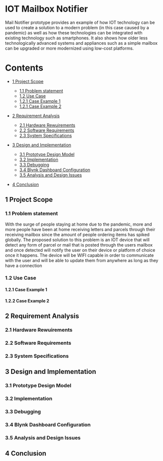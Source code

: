 # IOT Mailbox Notifier
Mail Notifier prototype provides an example of how IOT technology can be used to create a
solution to a modern problem (in this case caused by a pandemic) as well as how these
technologies can be integrated with existing technology such as smartphones. It also shows how
older less technologically advanced systems and appliances such as a simple mailbox can be
upgraded or more modernized using low-cost platforms.

# Contents
- [1 Project Scope](#1-project-scope)
	* [1.1 Problem statement](##1.1-problem-statement)
	* [1.2 Use Case](#1.2-use-case)
	- [1.2.1 Case Example 1](#1.2.1-case-example-1)
	- [1.2.1 Case Example 2](#1.2.2-use-case)
		 

- [2 Requirement Analysis](#2-requirement-analysis)
	* [2.1 Hardware Rewuirements](#2.1-hardware-rewuirements)
	* [2.2 Software Requirements](#2.2-software-requirements)
	* [2.3 System Specifications](#2.3-system-specifications)

- [3 Design and Implementation](#3-design-and-implementation)
	* [3.1 Prototype Design Model](#3.1-prototype-design-model)
	* [3.2 Implementation](#3.2-implementation)
	* [3.3 Debugging](#3.3-debugging)
	* [3.4 Blynk Dashboard Configuration](#3.4-blynk-dashboard-configuration)
	* [3.5 Analysis and Design Issues](#3.5-analysis-and-design-issues)	

- [4 Conclusion](#4-conclusion)

## 1 Project Scope
### 1.1 Problem statement
With the surge of people staying at home due to the pandemic, more and more people have been
at home receiving letters and parcels through their receiving mailbox since the amount of people
ordering items has spiked globally.
The proposed solution to this problem is an IOT device that will detect any form of parcel or mail
that is posted through the users mailbox and once detected will notify the user on their device or
platform of choice once it happens.
The device will be WIFI capable in order to communicate with the user and will be able to update
them from anywhere as long as they have a connection

### 1.2 Use Case
#### 1.2.1 Case Example 1
#### 1.2.2 Case Example 2

## 2 Requirement Analysis
### 2.1 Hardware Rewuirements
### 2.2 Software Requirements
### 2.3 System Specifications

## 3 Design and Implementation
### 3.1 Prototype Design Model
### 3.2 Implementation
### 3.3 Debugging
### 3.4 Blynk Dashboard Configuration
### 3.5 Analysis and Design Issues


## 4 Conclusion


